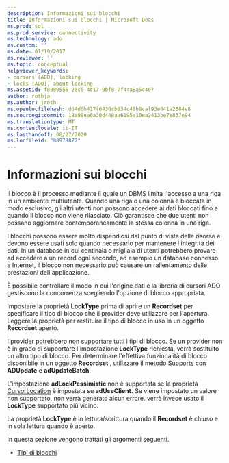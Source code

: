 ```yaml
---
description: Informazioni sui blocchi
title: Informazioni sui blocchi | Microsoft Docs
ms.prod: sql
ms.prod_service: connectivity
ms.technology: ado
ms.custom: ''
ms.date: 01/19/2017
ms.reviewer: ''
ms.topic: conceptual
helpviewer_keywords:
- cursors [ADO], locking
- locks [ADO], about locking
ms.assetid: f8989555-28c6-4c17-9bf8-7f44a8a5c407
author: rothja
ms.author: jroth
ms.openlocfilehash: d64d6b417f6430cb834c48b8caf93e041a2084e8
ms.sourcegitcommit: 18a98ea6a30d448aa6195e10ea2413be7e837e94
ms.translationtype: MT
ms.contentlocale: it-IT
ms.lasthandoff: 08/27/2020
ms.locfileid: "88978872"
---
```

# <a name="what-is-a-lock"></a>Informazioni sui blocchi
Il blocco è il processo mediante il quale un DBMS limita l'accesso a una riga in un ambiente multiutente. Quando una riga o una colonna è bloccata in modo esclusivo, gli altri utenti non possono accedere ai dati bloccati fino a quando il blocco non viene rilasciato. Ciò garantisce che due utenti non possano aggiornare contemporaneamente la stessa colonna in una riga.  
  
 I blocchi possono essere molto dispendiosi dal punto di vista delle risorse e devono essere usati solo quando necessario per mantenere l'integrità dei dati. In un database in cui centinaia o migliaia di utenti potrebbero provare ad accedere a un record ogni secondo, ad esempio un database connesso a Internet, il blocco non necessario può causare un rallentamento delle prestazioni dell'applicazione.  
  
 È possibile controllare il modo in cui l'origine dati e la libreria di cursori ADO gestiscono la concorrenza scegliendo l'opzione di blocco appropriata.  
  
 Impostare la proprietà **LockType** prima di aprire un **Recordset** per specificare il tipo di blocco che il provider deve utilizzare per l'apertura. Leggere la proprietà per restituire il tipo di blocco in uso in un oggetto **Recordset** aperto.  
  
 I provider potrebbero non supportare tutti i tipi di blocco. Se un provider non è in grado di supportare l'impostazione **LockType** richiesta, verrà sostituito un altro tipo di blocco. Per determinare l'effettiva funzionalità di blocco disponibile in un oggetto **Recordset** , utilizzare il metodo [Supports](../../../ado/reference/ado-api/supports-method.md) con **ADUpdate** e **adUpdateBatch**.  
  
 L'impostazione **adLockPessimistic** non è supportata se la proprietà [CursorLocation](../../../ado/reference/ado-api/cursorlocation-property-ado.md) è impostata su **adUseClient.** Se viene impostato un valore non supportato, non verrà generato alcun errore. verrà invece usato il **LockType** supportato più vicino.  
  
 La proprietà **LockType** è in lettura/scrittura quando il **Recordset** è chiuso e in sola lettura quando è aperto.  
  
 In questa sezione vengono trattati gli argomenti seguenti.  
  
-   [Tipi di blocchi](../../../ado/guide/data/types-of-locks.md)
